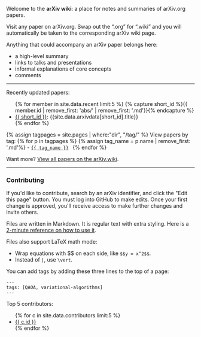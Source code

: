 Welcome to the **arXiv wiki**: a place for notes and summaries of arXiv.org papers.

Visit any paper on arXiv.org. Swap out the “.org” for “.wiki” and you will automatically be taken to the corresponding arXiv wiki page.

Anything that could accompany an arXiv paper belongs here:

* a high-level summary
* links to talks and presentations
* informal explanations of core concepts
* comments

---

Recently updated papers:

<ul>
{% for member in site.data.recent limit:5 %}
{% capture short_id %}{{ member.id | remove_first: 'abs/' | remove_first: '.md'}}{% endcapture %}
<li><a href="/{{ member.id }}">{{ short_id }}</a>: {{site.data.arxivdata[short_id].title}}</li>
{% endfor %}
</ul>

<p>
{% assign tagpages = site.pages | where:"dir", "/tag/" %}
View papers by tag: <span>{% for p in tagpages %}
{% assign tag_name = p.name | remove_first: '.md'%}
- <code><a href="/tag/{{ tag_name }}"><nobr>{{ tag_name }}</nobr></a>&nbsp;</code>
{% endfor %}
</span>
</p>

Want more? [View all papers on the arXiv.wiki](https://arxiv.wiki/all).

---

### Contributing

If you'd like to contribute, search by an arXiv identifier, and click the "Edit this page" button. You must log into GitHub to make edits. Once your first change is approved, you'll receive access to make further changes and invite others.

Files are written in Markdown. It is regular text with extra styling. Here is a [2-minute reference on how to use it](https://www.markdownguide.org/cheat-sheet).

Files also support LaTeX math mode:
* Wrap equations with \$\$ on each side, like `$$y = x^2$$`.
* Instead of `|`, use `\vert`.

You can add tags by adding these three lines to the top of a page:
```
---
tags: [QAOA, variational-algorithms]
---
```

Top 5 contributors:
<ul>
{% for c in site.data.contributors limit:5 %}
<li><a target="_blank" href="https://github.com/{{ c.id }}">{{ c.id }}</a></li>
{% endfor %}
</ul>
